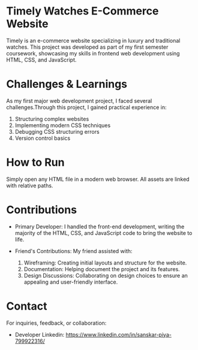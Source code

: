 # Timely Watches E-Commerce Website

Timely is an e-commerce website specializing in luxury and traditional watches. This project was developed as part of my first semester coursework, showcasing my skills in frontend web development using HTML, CSS, and JavaScript.

# Challenges & Learnings

As my first major web development project, I faced several challenges.Through this project, I gained practical experience in:

1. Structuring complex websites
2. Implementing modern CSS techniques
3. Debugging CSS structuring errors
4. Version control basics

# How to Run

Simply open any HTML file in a modern web browser. All assets are linked with relative paths.

# Contributions

- Primary Developer: I handled the front-end development, writing the majority of the HTML, CSS, and JavaScript code to bring the website to life.

- Friend's Contributions: My friend assisted with:
  1. Wireframing: Creating initial layouts and structure for the website.
  2. Documentation: Helping document the project and its features.
  3. Design Discussions: Collaborating on design choices to ensure an appealing and user-friendly interface.

# Contact

For inquiries, feedback, or collaboration:

- Developer Linkedin: https://www.linkedin.com/in/sanskar-piya-799922316/
